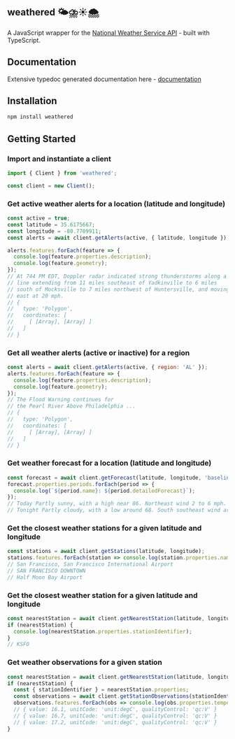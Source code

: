 ## weathered 🌤⛈☀️🌨

A JavaScript wrapper for the [National Weather Service API](https://www.weather.gov/documentation/services-web-api) - built with TypeScript.

## Documentation

Extensive typedoc generated documentation here - [documentation](https://jasonsanford.github.io/weathered/)

## Installation

```bash
npm install weathered
```

## Getting Started

### Import and instantiate a client

```javascript
import { Client } from 'weathered';

const client = new Client();
```

### Get active weather alerts for a location (latitude and longitude)

```javascript
const active = true;
const latitude = 35.6175667;
const longitude = -80.7709911;
const alerts = await client.getAlerts(active, { latitude, longitude });

alerts.features.forEach(feature => {
  console.log(feature.properties.description);
  console.log(feature.geometry);
});
// At 744 PM EDT, Doppler radar indicated strong thunderstorms along a
// line extending from 11 miles southeast of Yadkinville to 6 miles
// south of Mocksville to 7 miles northwest of Huntersville, and moving
// east at 20 mph.
// {
//   type: 'Polygon',
//   coordinates: [
//     [ [Array], [Array] ]
//   ]
// }
```

### Get all weather alerts (active or inactive) for a region

```javascript
const alerts = await client.getAlerts(active, { region: 'AL' });
alerts.features.forEach(feature => {
  console.log(feature.properties.description);
  console.log(feature.geometry);
});
// The Flood Warning continues for
// the Pearl River Above Philadelphia ...
// {
//   type: 'Polygon',
//   coordinates: [
//     [ [Array], [Array] ]
//   ]
// }
```

### Get weather forecast for a location (latitude and longitude)

```javascript
const forecast = await client.getForecast(latitude, longitude, 'baseline');
forecast.properties.periods.forEach(period => {
  console.log(`${period.name}: ${period.detailedForecast}`);
});
// Today Partly sunny, with a high near 86. Northeast wind 2 to 6 mph.
// Tonight Partly cloudy, with a low around 68. South southeast wind around 3 mph.
```

### Get the closest weather stations for a given latitude and longitude

```javascript
const stations = await client.getStations(latitude, longitude);
stations.features.forEach(station => console.log(station.properties.name));
// San Francisco, San Francisco International Airport
// SAN FRANCISCO DOWNTOWN
// Half Moon Bay Airport
```

### Get the closest weather station for a given latitude and longitude

```javascript
const nearestStation = await client.getNearestStation(latitude, longitude);
if (nearestStation) {
  console.log(nearestStation.properties.stationIdentifier);
}
// KSFO
```

### Get weather observations for a given station

```javascript
const nearestStation = await client.getNearestStation(latitude, longitude);
if (nearestStation) {
  const { stationIdentifier } = nearestStation.properties;
  const observations = await client.getStationObservations(stationIdentifier);
  observations.features.forEach(obs => console.log(obs.properties.temperature));
  // { value: 16.1, unitCode: 'unit:degC', qualityControl: 'qc:V' }
  // { value: 16.7, unitCode: 'unit:degC', qualityControl: 'qc:V' }
  // { value: 17.2, unitCode: 'unit:degC', qualityControl: 'qc:V' }
}
```
